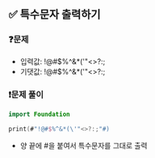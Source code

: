 ## ✅ 특수문자 출력하기

### ❓문제
- 입력값: !@#$%^&*(\'"<>?:;
- 기댓값: !@#$%^&*(\'"<>?:;

### ❗️문제 풀이
```swift
import Foundation

print(#"!@#$%^&*(\'"<>?:;"#)
```
- 양 끝에 #을 붙여서 특수문자를 그대로 출력
